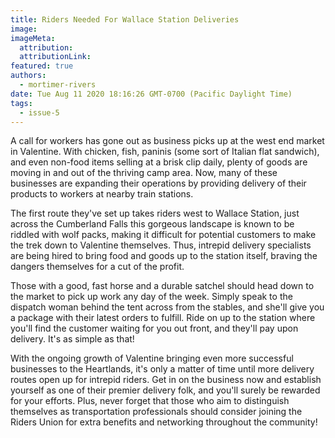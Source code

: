 ```yaml
---
title: Riders Needed For Wallace Station Deliveries
image:
imageMeta:
  attribution:
  attributionLink:
featured: true
authors: 
  - mortimer-rivers
date: Tue Aug 11 2020 18:16:26 GMT-0700 (Pacific Daylight Time)
tags:
  - issue-5
---
```


A call for workers has gone out as business picks up at the west end market in Valentine. With 
chicken, fish, paninis (some sort of Italian flat sandwich), and even non-food items selling at a 
brisk clip daily, plenty of goods are moving in and out of the thriving camp area. Now, many 
of these businesses are expanding their operations by providing delivery of their products to 
workers at nearby train stations.

The first route they've set up takes riders west to Wallace Station, just across the Cumberland Falls 
this gorgeous landscape is known to be riddled with wolf packs, making it difficult for potential 
customers to make the trek down to Valentine themselves. Thus, intrepid delivery specialists are 
being hired to bring food and goods up to the station itself, braving the dangers themselves for a 
cut of the profit.

Those with a good, fast horse and a durable satchel should head down to the market to pick up work 
any day of the week. Simply speak to the dispatch woman behind the tent across from the stables, 
and she'll give you a package with their latest orders to fulfill. Ride on up to the station 
where you'll find the customer waiting for you out front, and they'll pay upon delivery. It's as 
simple as that!

With the ongoing growth of Valentine bringing even more successful businesses to the Heartlands, 
it's only a matter of time until more delivery routes open up for intrepid riders. Get in on the 
business now and establish yourself as one of their premier delivery folk, and you'll surely be 
rewarded for your efforts. Plus, never forget that those who aim to distinguish themselves as 
transportation professionals should consider joining the Riders Union for extra benefits and 
networking throughout the community!
